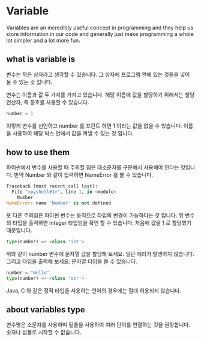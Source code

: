 # Variable

Variables are an incredibly useful concept in programming and they help us store information in our code and generally just make programming a whole lot simpler and a lot more fun.

## what is variable is

변수는 작은 상자라고 생각할 수 있습니다. 그 상자에 프로그램 안에 있는 것들을 넣어 둘 수 있는 것 입니다. 

변수는 이름과 값 두 가지를 가지고 있습니다. 해당 이름에 값을 할당하기 위해서는 할당 연산자, 즉 등호를 사용할 수 있습니다. 
```python
number = 1
```
이렇게 변수를 선언하고 number 를 프린트 하면 1 이라는 값을 없을 수 있습니다. 이름을 사용하여 해당 박스 안에서 값을 꺼낼 수 있는 것 입니다. 

## how to use them
파이썬에서 변수를 사용할 때 주의할 점은 대소문자를 구분해서 사용해야 한다는 것입니다. 만약 Number 와 같이 입력하면 NameError 를 볼 수 있습니다.
```python
Traceback (most recent call last):
  File "<pyshell#1>", line 1, in <module>
    Number
NameError: name 'Number' is not defined
```

또 다른 주의점은 파이썬 변수는 동적으로 타입의 변경이 가능하다는 것 입니다. 위 변수의 타입을 출력하면 integer 타입임을 확인 할 수 있습니다. 처음에 값을 1 로 할당했기 때문입니다.
```python
type(number) => <class 'int'>
```

위와 같이 number 변수에 문자열 값을 할당해 보세요. 일단 에러가 발생하지 않습니다. 그리고 타입을 출력해 보세요. 문자열 타입을 볼 수 있습니다.
```python
number = "Hello"
type(number) => <class 'str'>
```

Java, C 와 같은 정적 타입을 사용하는 언어의 경우에는 절대 허용되지 않습니다.

## about variables type
변수명은 소문자를 사용하며 밑줄을 사용하여 여러 단어를 연결하는 것을 권장합니다. 숫자나 심볼로 시작할 수 없습니다.